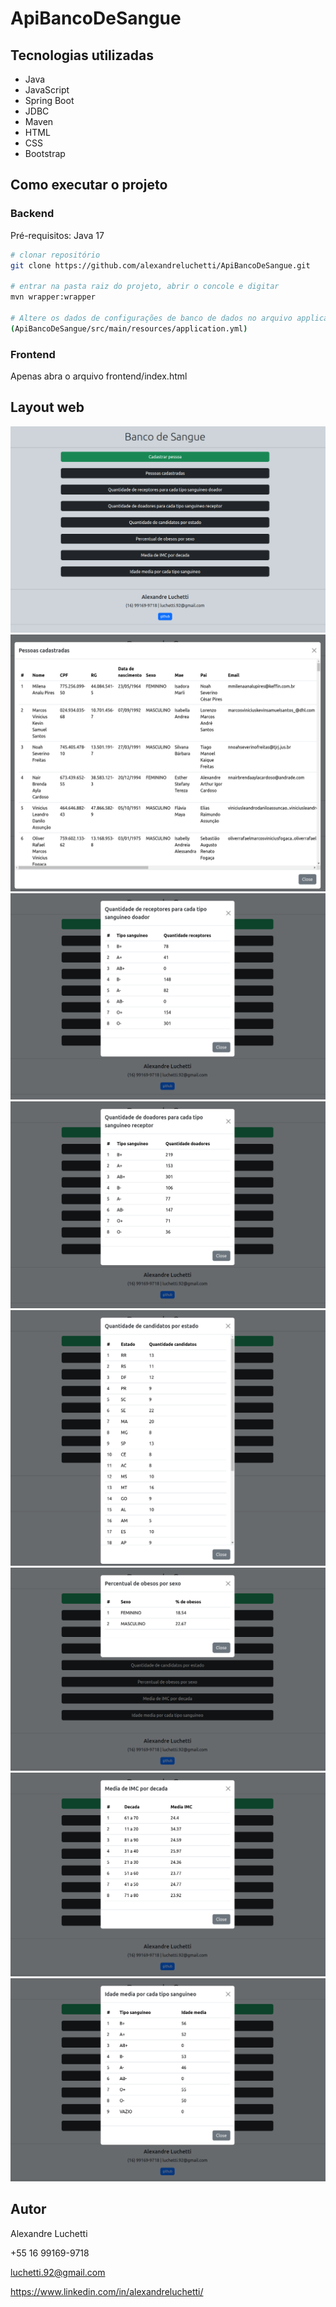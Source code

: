 # ApiBancoDeSangue

## Tecnologias utilizadas
- Java
- JavaScript
- Spring Boot
- JDBC
- Maven
- HTML
- CSS
- Bootstrap

## Como executar o projeto
### Backend
Pré-requisitos: Java 17

```bash
# clonar repositório
git clone https://github.com/alexandreluchetti/ApiBancoDeSangue.git

# entrar na pasta raiz do projeto, abrir o concole e digitar
mvn wrapper:wrapper

# Altere os dados de configurações de banco de dados no arquivo application.yml
(ApiBancoDeSangue/src/main/resources/application.yml)
```
### Frontend
Apenas abra o arquivo frontend/index.html

## Layout web
<!--<img src="/assets/Screenshot from 2023-10-22 11-16-27.png">
<img src="/assets/Screenshot from 2023-10-22 11-17-15.png">
<img src="/assets/Screenshot from 2023-10-22 11-17-39.png">
<img src="/assets/Screenshot from 2023-10-22 11-17-58.png">
<img src="/assets/Screenshot from 2023-10-22 11-18-25.png">
<img src="/assets/Screenshot from 2023-10-22 11-18-44.png">
<img src="/assets/Screenshot from 2023-10-22 11-24-15.png">
<img src="/assets/Screenshot from 2023-10-22 11-24-35.png">-->

<img src="/assets/Screenshot from 2023-11-02 11-23-49.png">
<img src="/assets/Screenshot from 2023-11-02 11-24-03.png">
<img src="/assets/Screenshot from 2023-11-02 11-24-51.png">
<img src="/assets/Screenshot from 2023-11-02 11-24-57.png">
<img src="/assets/Screenshot from 2023-11-02 11-25-03.png">
<img src="/assets/Screenshot from 2023-11-02 11-25-10.png">
<img src="/assets/Screenshot from 2023-11-02 11-25-15.png">
<img src="/assets/Screenshot from 2023-11-02 11-25-19.png">

## Autor
Alexandre Luchetti

+55 16 99169-9718

luchetti.92@gmail.com

https://www.linkedin.com/in/alexandreluchetti/
